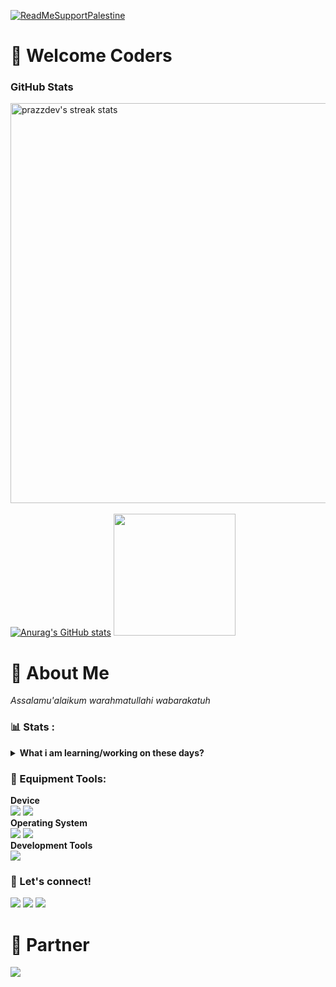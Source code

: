 [![ReadMeSupportPalestine](https://raw.githubusercontent.com/Safouene1/support-palestine-banner/master/banner-support.svg)](https://github.com/Safouene1/support-palestine-banner)

# 🚦 Welcome Coders

### GitHub Stats
<img align="center" width="640px" src="https://github-readme-streak-stats.herokuapp.com/?user=prazzdev&theme=react&fire=FFF&ring=skyblue&currStreakLabel=skyblue&sideNums=skyblue&currStreakNum=skyblue&sideLabels=FFF&hide_border=true&background=2E3440" alt="prazzdev's streak stats"/> <br><br>
[![Anurag's GitHub stats](https://github-readme-stats.vercel.app/api?username=prazzdev)](https://github.com/prazzdev/github-readme-stats)
<img src="https://github-readme-stats.vercel.app/api/top-langs/?username=prazzdev&layout=compact" height=195 />

# 👤 About Me
<i>Assalamu'alaikum warahmatullahi wabarakatuh</i><br>

### 📊 Stats :
<details>
 <summary><strong>What i am learning/working on these days?</strong></summary>
   - 🌱 I’m currently learning JavaScript and all about Web Development.</br>
   - 🤨 Interesting to Android Development. React Native. <br>
   - 💬 Ask me about anything.</br>
   - 📫 How to reach me: <a href="mailto:prazzid31@gmail.com">Text me on Email!</a> </br>
 </summary>
</details>
<!-- <details>
 <summary><strong>Lagi sibuk apa?</strong></summary>
    - Not yet. secret :v
</details> -->

### 🧰 Equipment Tools:
  <p>
    <b>Device</b> </br>
    <img src="https://img.shields.io/badge/HP%20Probook%206570b-Laptop-silver?&logo=hp&logoColor=silver" />
    <img src="https://img.shields.io/badge/Redmi%2010C-Handphone-orange?&logo=xiaomi&logoColor=orange" /> </br>
    <b>Operating System</b> </br>
<!--     <img src="https://img.shields.io/badge/Linux-OS-yellow?&logo=linux&logoColor=yellow" /> -->
    <img src="https://img.shields.io/badge/Windows-OS-blue?&logo=windows&logoColor=blue" />
    <img src="https://img.shields.io/badge/Android-OS-green?&logo=android&logoColor=green" /> </br>
    <b>Development Tools</b> </br>
    <img src="https://img.shields.io/badge/Visual%20Studio%20Code-IDE-blue?&logo=visual-studio-code&logoColor=blue" /> <br>
<!--     <img src="https://img.shields.io/badge/XAMPP-Web%20Server%20Tools-orange?&logo=xampp&logoColor=orange" /> </br> -->
  </p>

### 📱 Let's connect!
<p>
    <a href="https://prazzdev.site" target="blank"><img src="https://img.shields.io/badge/Website-AGUNGPRAZ-green" /></a>
    <a href="https://linkedin.com/agungpraz31" target="blank"><img src="https://img.shields.io/badge/Agung_Prasetyo-30302f?style=flat&logo=linkedin" /></a>
    <a href="https://facebook.com/prazzdev" target="blank"><img src="https://img.shields.io/badge/Agung_Prasetyo-30302f?style=flat&logo=facebook" /></a>
</p>

# 👥 Partner
<a href="https://github.com/dhikaweb7"><img src="https://img.shields.io/badge/Andhika%20Pratama%20Putra-000?style=for-the-badge&logo=github&logoColor=fff" /></a>
